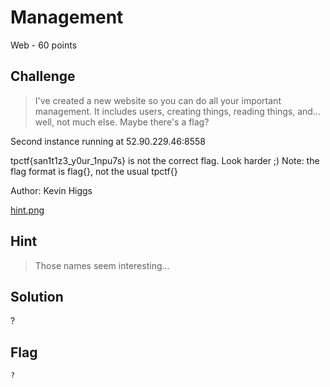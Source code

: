# Management
Web - 60 points

## Challenge 
> I've created a new website so you can do all your important management. It includes users, creating things, reading things, and... well, not much else. Maybe there's a flag?

Second instance running at 52.90.229.46:8558

tpctf{san1t1z3_y0ur_1npu7s} is not the correct flag. Look harder ;)
Note: the flag format is flag{}, not the usual tpctf{}

Author: Kevin Higgs

[hint.png](hint.png)

## Hint
> Those names seem interesting...



## Solution
?

## Flag
`?`